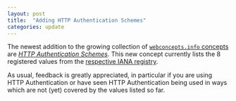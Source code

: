 ```yaml
---
layout: post
title:  "Adding HTTP Authentication Schemes"
categories: update
---
```


The newest addition to the growing collection of [`webconcepts.info` concepts](/concepts/) are [*HTTP Authentication Schemes*](/concepts/http-authentication-schemes). This new concept currently lists the 8 registered values from the [respective IANA registry](http://www.iana.org/assignments/http-authschemes/http-authschemes.xhtml#authschemes).

As usual, feedback is greatly appreciated, in particular if you are using HTTP Authentication or have seen HTTP Authentication being used in ways which are not (yet) covered by the values listed so far.
